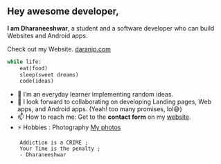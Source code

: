 ## Hey awesome developer,

**I am Dharaneeshwar**, a student and a software developer who can build Websites and Android apps.  

Check out my Website. [daranip.com](https://daranip.com/ "Dharaneeshwar Portfolio")

```python
while life:
    eat(food)
    sleep(sweet dreams)
    code(ideas)   
```


- 🌱 I’m an everyday learner implementing random ideas.
- 👯 I look forward to collaborating on developing Landing pages, Web apps, and Android apps.
(Yeah! too many promises, lol😅)
- 📫 How to reach me: Get to the **contact form** on my [website](https://daranip.com/#contact "Contact").
- ⚡ Hobbies : Photography [My photos](https://www.instagram.com/darani.p/ "Instagram")

``` 
    Addiction is a CRIME ;
    Your Time is the penalty ; 
    - Dharaneeshwar
``` 

